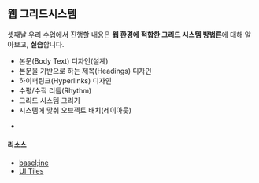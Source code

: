 ## 웹 그리드시스템

셋째날 우리 수업에서 진행할 내용은 **웹 환경에 적합한 그리드 시스템 방법론**에 대해 알아보고, **실습**합니다.

* 본문(Body Text) 디자인(설계)
* 본문을 기반으로 하는 제목(Headings) 디자인
* 하이퍼링크(Hyperlinks) 디자인
* 수평/수직 리듬(Rhythm)
* 그리드 시스템 그리기
* 시스템에 맞춰 오브젝트 배치(레이아웃)

-

#### 리소스
* [basel;ine](../__assets__/basel;ine.zip?raw=true)
* [UI Tiles](../__assets__/ui_tiles.zip?raw=true)